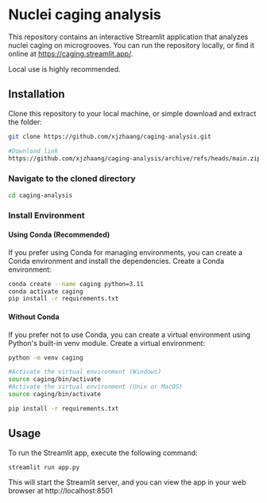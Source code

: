 # Nuclei caging analysis

This repository contains an interactive Streamlit application that analyzes nuclei caging on microgrooves.
You can run the repository locally, or find it online at https://caging.streamlit.app/.

Local use is highly recommended.

## Installation

Clone this repository to your local machine, or simple download and extract the folder:

```bash
git clone https://github.com/xjzhaang/caging-analysis.git

#Download link
https://github.com/xjzhaang/caging-analysis/archive/refs/heads/main.zip
```

### Navigate to the cloned directory
```bash
cd caging-analysis
```

### Install Environment 
#### Using Conda (Recommended)

If you prefer using Conda for managing environments, you can create a Conda environment and install the dependencies.
Create a Conda environment:

```bash
conda create --name caging python=3.11
conda activate caging
pip install -r requirements.txt
```

#### Without Conda

If you prefer not to use Conda, you can create a virtual environment using Python's built-in venv module.
Create a virtual environment:
```bash
python -m venv caging

#Activate the virtual environment (Windows)
source caging/bin/activate
#Activate the virtual environment (Unix or MacOS)
source caging/bin/activate

pip install -r requirements.txt
```


## Usage
To run the Streamlit app, execute the following command:
```bash
streamlit run app.py
```
This will start the Streamlit server, and you can view the app in your web browser at http://localhost:8501